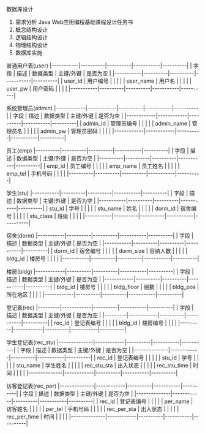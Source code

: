 数据库设计
1.  需求分析
Java Web应用编程基础课程设计任务书
2. 概念结构设计
3. 逻辑结构设计
4. 物理结构设计
5. 数据库实施


普通用户表(user)
|-----------|----------|----------|-----------|----------|
| 字段      | 描述     | 数据类型 | 主键/外键 | 是否为空 |
|-----------|----------|----------|-----------|----------|
| user_id   | 用户编号 |          |           |          |
| user_name | 用户名   |          |           |          |
| user_pw   | 用户密码 |          |           |          |
|-----------|----------|----------|-----------|----------|


系统管理员(admin) 
|------------|------------|----------|-----------|----------|
| 字段       | 描述       | 数据类型 | 主键/外键 | 是否为空 |
|------------|------------|----------|-----------|----------|
| admin_id   | 管理员编号 |          |           |          |
| admin_name | 管理员名   |          |           |          |
| admin_pw   | 管理员密码 |          |           |          |
|------------|------------|----------|-----------|----------|



员工(emp)
|----------|----------|----------|-----------|----------|
| 字段     | 描述     | 数据类型 | 主键/外键 | 是否为空 |
|----------|----------|----------|-----------|----------|
| emp_id   | 员工编号 |          |           |          |
| emp_name | 员工姓名 |          |           |          |
| emp_tel  | 手机号码 |          |           |          |
|----------|----------|----------|-----------|----------|


学生(stu) 
|-----------|----------|----------|-----------|----------|
| 字段      | 描述     | 数据类型 | 主键/外键 | 是否为空 |
|-----------|----------|----------|-----------|----------|
| stu_id    | 学号     |          |           |          |
| stu_name  | 姓名     |          |           |          |
| dorm_id   | 宿舍编号 |          |           |          |
| stu_class | 班级     |          |           |          |
|-----------|----------|----------|-----------|----------|

宿舍(dorm)
|-----------|----------|----------|-----------|----------|
| 字段      | 描述     | 数据类型 | 主键/外键 | 是否为空 |
|-----------|----------|----------|-----------|----------|
| dorm_id   | 宿舍编号 |          |           |          |
| dorm_size | 容纳人数 |          |           |          |
| bldg_id   | 楼房号   |          |           |          |
|-----------|----------|----------|-----------|----------|

楼房(bldg)
|------------|----------|----------|-----------|----------|
| 字段       | 描述     | 数据类型 | 主键/外键 | 是否为空 |
|------------|----------|----------|-----------|----------|
| bldg_id    | 楼房号   |          |           |          |
| bldg_floor | 层数     |          |           |          |
| bldg_pos   | 所在地区 |          |           |          |
|------------|----------|----------|-----------|----------|

登记表(rec) 
|---------|------------|----------|-----------|----------|
| 字段    | 描述       | 数据类型 | 主键/外键 | 是否为空 |
|---------|------------|----------|-----------|----------|
| rec_id  | 登记表编号 |          |           |          |
| bldg_id | 楼房编号   |          |           |          |
|---------|------------|----------|-----------|----------|


学生登记表(rec_stu)
|--------------|------------|----------|-----------|----------|
| 字段         | 描述       | 数据类型 | 主键/外键 | 是否为空 |
|--------------|------------|----------|-----------|----------|
| rec_id       | 登记表编号 |          |           |          |
| stu_id       | 学号       |          |           |          |
| stu_name     | 学生姓名   |          |           |          |
| rec_stu_sta  | 出入状态   |          |           |          |
| rec_stu_time | 时间       |          |           |          |
|--------------|------------|----------|-----------|----------|

访客登记表(rec_per)
|--------------|------------|----------|-----------|----------|
| 字段         | 描述       | 数据类型 | 主键/外键 | 是否为空 |
|--------------|------------|----------|-----------|----------|
| rec_id       | 登记表编号 |          |           |          |
| per_name     | 访客姓名   |          |           |          |
| per_tel      | 手机号码   |          |           |          |
| rec_per_sta  | 出入状态   |          |           |          |
| rec_per_time | 时间       |          |           |          |
|--------------|------------|----------|-----------|----------|
